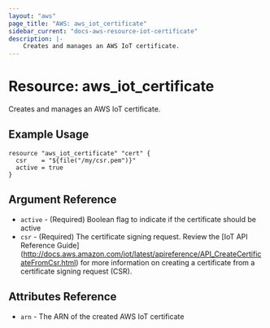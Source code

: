 ```yaml
---
layout: "aws"
page_title: "AWS: aws_iot_certificate"
sidebar_current: "docs-aws-resource-iot-certificate"
description: |-
    Creates and manages an AWS IoT certificate.
---
```


# Resource: aws_iot_certificate

Creates and manages an AWS IoT certificate.

## Example Usage

```hcl
resource "aws_iot_certificate" "cert" {
  csr    = "${file("/my/csr.pem")}"
  active = true
}
```

## Argument Reference

* `active` - (Required)  Boolean flag to indicate if the certificate should be active
* `csr` - (Required) The certificate signing request. Review the
  [IoT API Reference Guide] (http://docs.aws.amazon.com/iot/latest/apireference/API_CreateCertificateFromCsr.html)
  for more information on creating a certificate from a certificate signing request (CSR).


## Attributes Reference

* `arn` - The ARN of the created AWS IoT certificate
